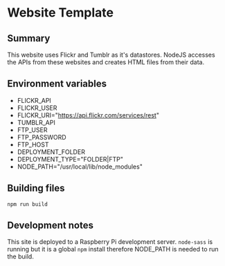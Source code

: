 # Website Template

## Summary

This website uses Flickr and Tumblr as it's datastores. NodeJS accesses the APIs from these websites and creates HTML files from their data.

## Environment variables

- FLICKR_API
- FLICKR_USER
- FLICKR_URI="https://api.flickr.com/services/rest"
- TUMBLR_API
- FTP_USER
- FTP_PASSWORD
- FTP_HOST
- DEPLOYMENT_FOLDER
- DEPLOYMENT_TYPE="FOLDER|FTP"
- NODE_PATH="/usr/local/lib/node_modules"

## Building files

`npm run build`

## Development notes

This site is deployed to a Raspberry Pi development server. `node-sass` is running but it is a global `npm` install therefore NODE_PATH is needed to run the build.
